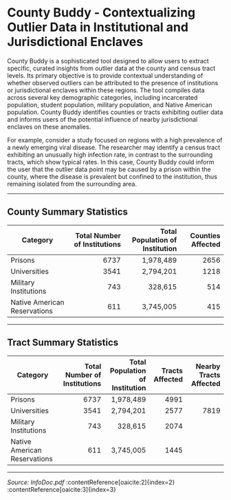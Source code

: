 # County Buddy - Contextualizing Outlier Data in Institutional and Jurisdictional Enclaves  

County Buddy is a sophisticated tool designed to allow users to extract specific, curated insights from outlier data at the county and census tract levels. Its primary objective is to provide contextual understanding of whether observed outliers can be attributed to the presence of institutions or jurisdictional enclaves within these regions. The tool compiles data across several key demographic categories, including incarcerated population, student population, military population, and Native American population. County Buddy identifies counties or tracts exhibiting outlier data and informs users of the potential influence of nearby jurisdictional enclaves on these anomalies.

For example, consider a study focused on regions with a high prevalence of a newly emerging viral disease. The researcher may identify a census tract exhibiting an unusually high infection rate, in contrast to the surrounding tracts, which show typical rates. In this case, County Buddy could inform the user that the outlier data point may be caused by a prison within the county, where the disease is prevalent but confined to the institution, thus remaining isolated from the surrounding area.

---

## County Summary Statistics

| Category                     | Total Number of Institutions | Total Population of Institution | Counties Affected |
|------------------------------|------------------------------:|---------------------------------:|------------------:|
| Prisons                      |                          6737 |                         1,978,489 |              2656 |
| Universities                 |                          3541 |                         2,794,201 |              1218 |
| Military Institutions        |                           743 |                           328,615 |               514 |
| Native American Reservations |                           611 |                         3,745,005 |               415 |

---

## Tract Summary Statistics

| Category                     | Total Number of Institutions | Total Population of Institution | Tracts Affected | Nearby Tracts Affected |
|------------------------------|------------------------------:|---------------------------------:|----------------:|-----------------------:|
| Prisons                      |                          6737 |                         1,978,489 |             4991 |                        |
| Universities                 |                          3541 |                         2,794,201 |             2577 |                   7819 |
| Military Institutions        |                           743 |                           328,615 |             2074 |                        |
| Native American Reservations |                           611 |                         3,745,005 |             1445 |                        |

---

*Source: InfoDoc.pdf* :contentReference[oaicite:2]{index=2}&#8203;:contentReference[oaicite:3]{index=3}
